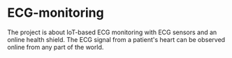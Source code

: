 # ECG-monitoring
The project is about IoT-based ECG monitoring with ECG sensors and an online health shield. The ECG signal from a patient's heart can be observed online from any part of the world.
